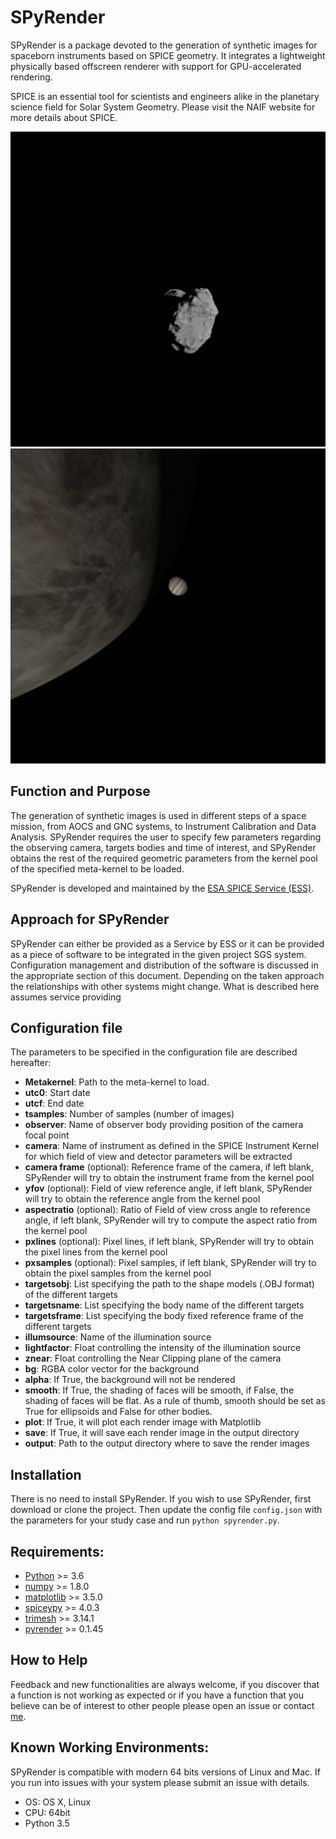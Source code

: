 SPyRender
=========

SPyRender is a package devoted to the generation of synthetic images for spaceborn instruments
based on SPICE geometry. It integrates a lightweight physically based offscreen renderer
with support for GPU-accelerated rendering. 

SPICE is an essential tool for scientists and engineers alike in the 
planetary science field for Solar System Geometry. Please visit the NAIF 
website for more details about SPICE.

![alt text](https://github.com/esaSPICEservice/spyrender/blob/master/SIM/ROSETTA_2015-10-21T07:03:43.80.PNG?raw=true) 
![alt text](https://github.com/esaSPICEservice/spyrender/blob/master/SIM/JUICE_2035-05-19T06:45:40.93.PNG?raw=true) 

Function and Purpose
--------------------

The generation of synthetic images is used in different steps of a space mission, from AOCS and GNC systems,
to Instrument Calibration and Data Analysis. SPyRender requires the user to specify 
few parameters regarding the observing camera, targets bodies and time of interest, and SPyRender
obtains the rest of the required geometric parameters from the kernel pool of the specified meta-kernel
to be loaded. 

SPyRender is developed and maintained by the [ESA SPICE Service (ESS)](https://spice.esac.esa.int).


Approach for SPyRender
----------------------

SPyRender can either be provided as a Service by ESS or it can be provided as a 
piece of software to be integrated in the given project SGS system. Configuration 
management and distribution of the software is discussed in the appropriate 
section of this document. Depending on the taken approach the relationships 
with other systems might change. What is described here assumes service providing 


Configuration file
------------------

The parameters to be specified in the configuration file are described hereafter:

- **Metakernel**: Path to the meta-kernel to load.
- **utc0**: Start date
- **utcf**: End date
- **tsamples**: Number of samples (number of images)
- **observer**: Name of observer body providing position of the camera focal point
- **camera**: Name of instrument as defined in the SPICE Instrument Kernel for which field of view and detector parameters will be extracted
- **camera frame** (optional): Reference frame of the camera, if left blank, SPyRender will try to obtain the instrument frame from the kernel pool 
- **yfov** (optional): Field of view reference angle, if left blank, SPyRender will try to obtain the reference angle from the kernel pool 
- **aspectratio** (optional): Ratio of Field of view cross angle to reference angle, if left blank, SPyRender will try to compute the aspect ratio from the kernel pool 
- **pxlines** (optional): Pixel lines, if left blank, SPyRender will try to obtain the pixel lines from the kernel pool 
- **pxsamples** (optional): Pixel samples, if left blank, SPyRender will try to obtain the pixel samples from the kernel pool 
- **targetsobj**: List specifying the path to the shape models (.OBJ format) of the different targets
- **targetsname**: List specifying the body name of the different targets
- **targetsframe**: List specifying the body fixed reference frame of the different targets
- **illumsource**: Name of the illumination source
- **lightfactor**: Float controlling the intensity of the illumination source
- **znear**: Float controlling the Near Clipping plane of the camera
- **bg**: RGBA color vector for the background
- **alpha**: If True, the background will not be rendered
- **smooth**: If True, the shading of faces will be smooth, if False, the shading of faces will be flat. As a rule of thumb, smooth should be set as True for ellipsoids and False for other bodies.
- **plot**: If True, it will plot each render image with Matplotlib
- **save**: If True, it will save each render image in the output directory
- **output**: Path to the output directory where to save the render images

Installation
------------

There is no need to install SPyRender. If you wish to use SPyRender, first download or clone the project. 
Then update the config file ``config.json`` with the parameters for your study case and run ``python spyrender.py``.


Requirements:
-------------

- [Python](https://www.python.org/) >= 3.6
- [numpy](https://numpy.org/) >= 1.8.0
- [matplotlib](https://matplotlib.org/) >= 3.5.0
- [spiceypy](https://github.com/AndrewAnnex/SpiceyPy/) >= 4.0.3
- [trimesh](https://trimsh.org/) >= 3.14.1
- [pyrender](https://github.com/mmatl/pyrender/) >= 0.1.45


How to Help
-----------

Feedback and new functionalities are always welcome, if you discover that a 
function is not 
working as expected or if you have a function that you believe can be of 
interest to other people please open an issue or contact [me](alfredo.escalantd.lopez@ext.esa.int).


Known Working Environments:
---------------------------

SPyRender is compatible with modern 64 bits versions of Linux and Mac. 
If you run into issues with your system please submit an issue with details. 

- OS: OS X, Linux
- CPU: 64bit
- Python 3.5
